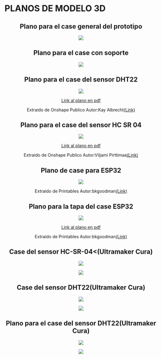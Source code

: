 <h1>PLANOS DE MODELO 3D</h1>
<h2 align="center">Plano para el case general del prototipo</h2>
<p align="center"><img src="../../Imagenes/I_E_8/CASE DEL PROTOTIPO.png"></p>

<h2 align="center"> Plano para el case con soporte</h2>
<p align="center"><img src="../../Imagenes/I_E_8/PROTOTIPO DEL CASE CON SOPORTE.png"></p>


<h2 align="center"> Plano para el case del sensor DHT22</h2>
<p align="center"><img src="../../Imagenes/I_E_8/DHT22.png"></p>
<p align="center"><a href="../../Hardware/Descargables/Plano_DHT22.pdf">Link al plano en pdf</a></p>
<p align="center">Extraido de Onshape Publico Autor:Kay Albrecht<a href="https://cad.onshape.com/documents/425029353d0aa777419d6583/w/8bddf8ac0075531a7c73b0bb/e/d72d94bc0248795d531fad0a">(Link)</a></p>

<h2 align="center">Plano para el case del sensor HC SR 04</h2>
<p align="center"><img src="../../Imagenes/I_E_8/Ultrasonico.png"></p>
<p align="center"><a href="../../Hardware/Descargables/Plano HC-SR04.pdf">Link al plano en pdf</a></p>

<p align="center">Extraido de Onshape Publico Autor:Viljami Pirttimaa<a href="https://cad.onshape.com/documents/0da1b14fdb685c8fc693bb72/w/bcf866a470bfee3de3fb9394">(Link)</a></p>


<h2 align="center">Plano de case para ESP32</h2>
<p align="center"><img src="../../Imagenes/I_E_8/Plano_case_esp32.jpeg"></p>
<p align="center">Extraido de Printables Autor:bkgoodman<a href="https://www.printables.com/es/model/50035-esp32-devkit-v1-chunky-case">(Link)</a></p>



<h2 align="center">Plano para la tapa del case ESP32</h2>
<p align="center"><img src="../../Imagenes/I_E_8/esp32_tapa_case.png"></p>
<p align="center"><a href="../../Hardware/Descargables/TAPA CASE ESP 32.pdf">Link al plano en pdf</a></p>
<p align="center">Extraido de Printables Autor:bkgoodman<a href="https://www.printables.com/es/model/50035-esp32-devkit-v1-chunky-case">(Link)</a></p>


<h2 align="center">Case del sensor HC-SR-04<(Ultramaker Cura)</h2>
<p align="center"><img src="../../Imagenes/I_E_8/caseesp32.png"></p>
<p align="center"><img src="../../Imagenes/I_E_8/tapa.png"></p>




<h2 align="center">Case del sensor DHT22(Ultramaker Cura)</h2>
<p align="center"><img src="../../Imagenes/I_E_8/case_ultra.png"></p>
<p align="center"><img src="../../Imagenes/I_E_8/case_ultra_tap.png"></p>

<h2 align="center">Plano para el case del sensor DHT22(Ultramaker Cura)</h2>
<p align="center"><img src="../../Imagenes/I_E_8/humeda_reja.png"></p>
<p align="center"><img src="../../Imagenes/I_E_8/humeda_top.png"></p>

